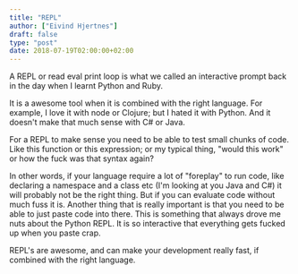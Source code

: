 ```yaml
---
title: "REPL"
author: ["Eivind Hjertnes"]
draft: false
type: "post"
date: 2018-07-19T02:00:00+02:00
---
```


A REPL or read eval print loop is what we called an interactive prompt
back in the day when I learnt Python and Ruby.

It is a awesome tool when it is combined with the right language. For
example, I love it with node or Clojure; but I hated it with Python. And
it doesn't make that much sense with C# or Java.

For a REPL to make sense you need to be able to test small chunks of
code. Like this function or this expression; or my typical thing, "would
this work" or how the fuck was that syntax again?

In other words, if your language require a lot of "foreplay" to run
code, like declaring a namespace and a class etc (I'm looking at you
Java and C#) it will probably not be the right thing. But if you can
evaluate code without much fuss it is. Another thing that is really
important is that you need to be able to just paste code into there.
This is something that always drove me nuts about the Python REPL. It is
so interactive that everything gets fucked up when you paste crap.

REPL's are awesome, and can make your development really fast, if
combined with the right language.
